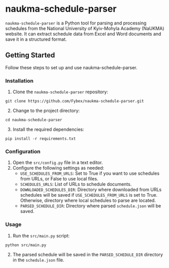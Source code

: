 # naukma-schedule-parser

`naukma-schedule-parser` is a Python tool for parsing and processing schedules from the National University of
Kyiv-Mohyla
Academy (NaUKMA) website. It can extract schedule data from Excel and Word documents and save it in a structured format.

## Getting Started

Follow these steps to set up and use naukma-schedule-parser.

### Installation

1. Clone the `naukma-schedule-parser` repository:

```shell
git clone https://github.com/Fybex/naukma-schedule-parser.git
```

2. Change to the project directory:

```shell
cd naukma-schedule-parser
```

3. Install the required dependencies:

```shell
pip install -r requirements.txt
```

### Configuration

1. Open the `src/config.py` file in a text editor.
2. Configure the following settings as needed:
    - `USE_SCHEDULES_FROM_URLS`: Set to True if you want to use schedules from URLs, or False to use local files.
    - `SCHEDULES_URLS`: List of URLs to schedule documents.
    - `DOWNLOADED_SCHEDULES_DIR`: Directory where downloaded from URLs schedules will be saved
      if `USE_SCHEDULES_FROM_URLS` is set to True. Otherwise, directory where local schedules to parse are located.
    - `PARSED_SCHEDULE_DIR`: Directory where parsed `schedule.json` will be saved.

### Usage

1. Run the `src/main.py` script:

```shell
python src/main.py
```

2. The parsed schedule will be saved in the `PARSED_SCHEDULE_DIR` directory in the `schedule.json` file.


